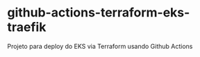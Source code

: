 # github-actions-terraform-eks-traefik
Projeto para deploy do EKS via Terraform usando Github Actions

